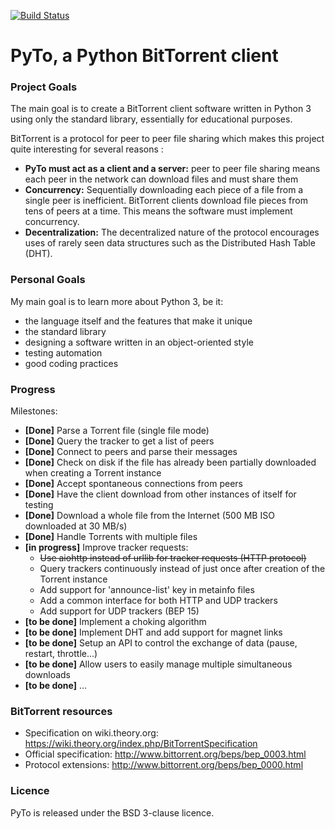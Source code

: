 [![Build Status](https://travis-ci.org/nbedos/PyTo.svg?branch=master)](https://travis-ci.org/nbedos/PyTo)
# PyTo, a Python BitTorrent client
### Project Goals
The main goal is to create a BitTorrent client software written in Python 3 using only the standard library, essentially for educational purposes.

BitTorrent is a protocol for peer to peer file sharing which makes this project quite interesting for several reasons :

 * **PyTo must act as a client and a server:** peer to peer file sharing means each peer in the network can download files and must share them
 * **Concurrency:** Sequentially downloading each piece of a file from a single peer is inefficient. BitTorrent clients download file pieces from tens of peers at a time. This means the software must implement concurrency.
 * **Decentralization:** The decentralized nature of the protocol encourages uses of rarely seen data structures such as the Distributed Hash Table (DHT).

### Personal Goals
My main goal is to learn more about Python 3, be it:

 * the language itself and the features that make it unique
 * the standard library
 * designing a software written in an object-oriented style
 * testing automation
 * good coding practices

### Progress

Milestones:

 * **[Done]** Parse a Torrent file (single file mode)
 * **[Done]** Query the tracker to get a list of peers
 * **[Done]** Connect to peers and parse their messages
 * **[Done]** Check on disk if the file has already been partially downloaded when creating a Torrent instance
 * **[Done]** Accept spontaneous connections from peers
 * **[Done]** Have the client download from other instances of itself for testing
 * **[Done]** Download a whole file from the Internet (500 MB ISO downloaded at 30 MB/s)
 * **[Done]** Handle Torrents with multiple files
 * **[in progress]** Improve tracker requests:
    * ~~Use aiohttp instead of urllib for tracker requests (HTTP protocol)~~
    * Query trackers continuously instead of just once after creation of the Torrent instance
    * Add support for 'announce-list' key in metainfo files
    * Add a common interface for both HTTP and UDP trackers
    * Add support for UDP trackers (BEP 15)
 * **[to be done]** Implement a choking algorithm
 * **[to be done]** Implement DHT and add support for magnet links
 * **[to be done]** Setup an API to control the exchange of data (pause, restart, throttle...)
 * **[to be done]** Allow users to easily manage multiple simultaneous downloads
 * **[to be done]** ...
 

### BitTorrent resources

 * Specification on wiki.theory.org: https://wiki.theory.org/index.php/BitTorrentSpecification
 * Official specification: http://www.bittorrent.org/beps/bep_0003.html
 * Protocol extensions: http://www.bittorrent.org/beps/bep_0000.html

### Licence
PyTo is released under the BSD 3-clause licence.
